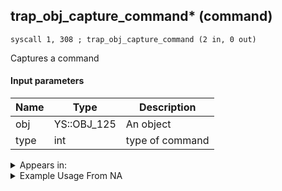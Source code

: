 ## trap_obj_capture_command* (command)

`syscall 1, 308 ; trap_obj_capture_command (2 in, 0 out)`

Captures a command

#### Input parameters
| Name | Type | Description
|------|------|------------
| obj   | YS::OBJ_125   | An object
| type   | int   | type of command




<details>
	<summary>Appears in:</summary>

</details>

<details>
	<summary>Example Usage From NA</summary>

</details>

